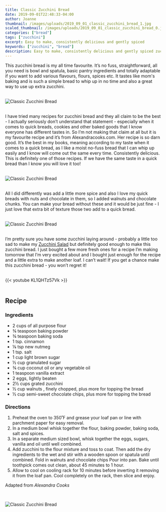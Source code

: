 ```yaml
---
title: Classic Zucchini Bread
date: 2019-09-01T22:48:33-04:00
author: Joanne
thumbnail: /images/uploads/2019_09_01_classic_zucchini_bread_1.jpg
scaled_thumbnail: /images/uploads/2019_09_01_classic_zucchini_bread_0.jpg
categories: ["bread"]
tags: ["zucchini"]
excerpt: Easy to make, consistently delicious and gently spiced
keywords: ["zucchini", "bread"]
description: Easy to make, consistently delicious and gently spiced zucchini bread
---
```


This zucchini bread is my all time favourite. It’s no fuss, straightforward, all you need is bowl and spatula, basic pantry ingredients and totally adaptable if you want to add various flavours, flours, spices etc. It tastes like mom's baking and is such a simple bread to whip up in no time and also a great way to use up extra zucchini. 
</br>
</br>

![Classic Zucchini Bread](/images/uploads/2019_09_01_classic_zucchini_bread_2.jpg)
</br>
</br>

I have tried many recipes for zucchini bread and they all claim to be the best - I actually seriously don’t understand that statement - especially when it comes to quick breads, cookies and other baked goods that I know everyone has different tastes in. So I’m not making that claim at all but it is my favourite recipe and it’s from Alexandracooks.com. Her recipe is so darn good. It’s the best in my books, meaning according to my taste when it comes to a quick bread, as I like a moist no-fuss bread that I can whip up easily and I know will come out the same every time. Consistently delicious. This is definitely one of those recipes. If we have the same taste in a quick bread than I know you will love it too! 
</br>
</br>

![Classic Zucchini Bread](/images/uploads/2019_09_01_classic_zucchini_bread_3.jpg)
</br>
</br>

All I did differently was add a little more spice and also I love my quick breads with nuts and chocolate in them, so I added walnuts and chocolate chunks. You can make your bread without these and it would be just fine - I just love that extra bit of texture those two add to a quick bread. 
</br>
</br>

![Classic Zucchini Bread](/images/uploads/2019_09_01_classic_zucchini_bread_4.jpg)
</br>
</br>

I’m pretty sure you have some zucchini laying around - probably a little too sad to make my [Zucchini Salad](https://www.oliveandmango.com/shaved-zucchini-salad-with-a-lemony-vinaigrette/) but definitely good enough to make this zucchini bread. I just bought a few more fresh ones for a recipe I’m making tomorrow that I’m very excited about and I bought just enough for the recipe and a little extra to make another loaf. I can’t wait! If you get a chance make this zucchini bread - you won’t regret it!
</br>
</br>

{{< youtube KL1QHTz57Vk >}}
</br>
</br>

## Recipe

### Ingredients

* <span itemprop="ingredients">2 cups of all purpose flour </span>
* <span itemprop="ingredients">¾ teaspoon baking powder</span>
* <span itemprop="ingredients">¾ teaspoon baking soda</span>
* <span itemprop="ingredients">1 tsp. cinnamon </span>
* <span itemprop="ingredients">&frac18; tsp new nutmeg </span>
* <span itemprop="ingredients">1 tsp. salt</span>
* <span itemprop="ingredients">1 cup light brown sugar</span>
* <span itemprop="ingredients">½ cup granulated sugar</span>
* <span itemprop="ingredients">¾ cup coconut oil or any  vegetable oil </span>
* <span itemprop="ingredients">1 teaspoon vanilla extract</span>
* <span itemprop="ingredients">2 eggs, lightly beaten</span>
* <span itemprop="ingredients">2½ cups grated zucchini</span>
* <span itemprop="ingredients">½ cup walnuts , finely chopped, plus more for topping the bread </span>
* <span itemprop="ingredients">½ cup semi-sweet chocolate chips, plus more for topping the bread </span>

### Directions
1. Preheat the oven to 350˚F and grease your loaf pan or line with parchment paper for easy removal. 
2. In a medium bowl whisk together the flour, baking powder, baking soda, salt and spices. 
3. In a separate medium sized bowl, whisk together the eggs, sugars, vanilla and oil until well combined. 
4. Add zucchini to the flour mixture and toss to coat. Then add the dry ingredients to the wet and stir with a wooden spoon or spatula until combined. Fold in walnuts and chocolate chips   Pour into pan. Bake until toothpick comes out clean, about 45 minutes to 1 hour.
5. Allow to cool on cooling rack for 10 minutes before inverting it removing it from the loaf pan. Cool completely on the rack, then slice and enjoy. 

Adapted from _Alexandra Cooks_

</br>

![Classic Zucchini Bread](/images/uploads/2019_09_01_classic_zucchini_bread_5.jpg)
